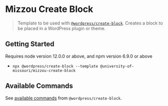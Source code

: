 # Mizzou Create Block

> Template to be used with [`@wordpress/create-block`](https://developer.wordpress.org/block-editor/reference-guides/packages/packages-create-block/). Creates a block to be placed in a WordPress plugin or theme.

## Getting Started
Requires node version 12.0.0 or above, and npm version 6.9.0 or above

- `npx @wordpress/create-block --template @university-of-missouri/mizzou-create-block`

## Available Commands

See [available commands](https://developer.wordpress.org/block-editor/reference-guides/packages/packages-create-block/#available-commands) from `@wordpress/create-block`.